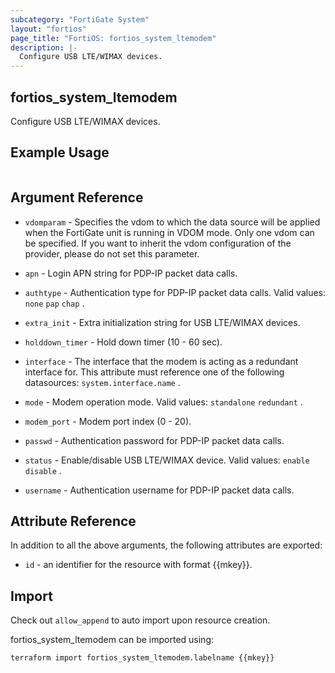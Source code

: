 ```yaml
---
subcategory: "FortiGate System"
layout: "fortios"
page_title: "FortiOS: fortios_system_ltemodem"
description: |-
  Configure USB LTE/WIMAX devices.
---
```


## fortios_system_ltemodem
Configure USB LTE/WIMAX devices.

## Example Usage

```hcl

```

## Argument Reference
* `vdomparam` - Specifies the vdom to which the data source will be applied when the FortiGate unit is running in VDOM mode. Only one vdom can be specified. If you want to inherit the vdom configuration of the provider, please do not set this parameter.

* `apn` - Login APN string for PDP-IP packet data calls.
* `authtype` - Authentication type for PDP-IP packet data calls. Valid values: `none` `pap` `chap` .
* `extra_init` - Extra initialization string for USB LTE/WIMAX devices.
* `holddown_timer` - Hold down timer (10 - 60 sec).
* `interface` - The interface that the modem is acting as a redundant interface for. This attribute must reference one of the following datasources: `system.interface.name` .
* `mode` - Modem operation mode. Valid values: `standalone` `redundant` .
* `modem_port` - Modem port index (0 - 20).
* `passwd` - Authentication password for PDP-IP packet data calls.
* `status` - Enable/disable USB LTE/WIMAX device. Valid values: `enable` `disable` .
* `username` - Authentication username for PDP-IP packet data calls.

## Attribute Reference

In addition to all the above arguments, the following attributes are exported:
* `id` - an identifier for the resource with format {{mkey}}.

## Import

Check out `allow_append` to auto import upon resource creation.

fortios_system_ltemodem can be imported using:
```sh
terraform import fortios_system_ltemodem.labelname {{mkey}}
```
